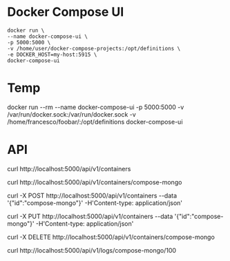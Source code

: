 # Docker Compose UI

    docker run \
    --name docker-compose-ui \
    -p 5000:5000 \
    -v /home/user/docker-compose-projects:/opt/definitions \
    -e DOCKER_HOST=my-host:5915 \
    docker-compose-ui


# Temp

docker run --rm --name docker-compose-ui -p 5000:5000 -v /var/run/docker.sock:/var/run/docker.sock -v /home/francesco/foobar/:/opt/definitions docker-compose-ui

# API

curl http://localhost:5000/api/v1/containers

curl http://localhost:5000/api/v1/containers/compose-mongo

curl -X POST http://localhost:5000/api/v1/containers --data '{"id":"compose-mongo"}' -H'Content-type: application/json'

curl -X PUT http://localhost:5000/api/v1/containers --data '{"id":"compose-mongo"}' -H'Content-type: application/json'

curl -X DELETE http://localhost:5000/api/v1/containers/compose-mongo

curl http://localhost:5000/api/v1/logs/compose-mongo/100